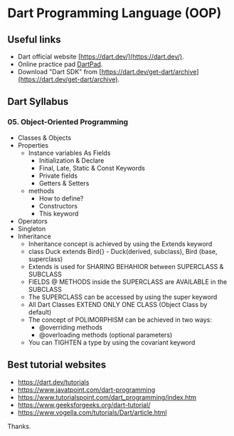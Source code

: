# Dart Programming Language (OOP)

## Useful links
- Dart official website [https://dart.dev/](https://dart.dev/).
- Online practice pad [DartPad](https://dartpad.dev/?). 
- Download "Dart SDK" from [https://dart.dev/get-dart/archive](https://dart.dev/get-dart/archive). 

## Dart Syllabus

### 05. Object-Oriented Programming 
- Classes & Objects
- Properties 
    - Instance variables As Fields 
        - Initialization & Declare 
        - Final, Late, Static & Const Keywords
        - Private fields
        - Getters & Setters
    - methods 
        - How to define?
        - Constructors 
        - This keyword 
- Operators
- Singleton
- Inheritance
    - Inheritance concept is achieved by using the Extends keyword
    - class Duck extends Bird{} - Duck(derived, subclass), Bird (base, superclass)
    - Extends is used for SHARING BEHAHIOR between SUPERCLASS & SUBCLASS
    - FIELDS @ METHODS inside the SUPERCLASS are AVAILABLE in the SUBCLASS
    - The SUPERCLASS can be accessed by using the super keyword
    - All Dart Classes EXTEND ONLY ONE CLASS (Object Class by default)
    - The concept of POLIMORPHISM can be achieved in two ways:
        - @overriding methods
        - @overloading methods (optional parameters)
    - You can TIGHTEN a type by using the covariant keyword


## Best tutorial websites 
- https://dart.dev/tutorials 
- https://www.javatpoint.com/dart-programming
- https://www.tutorialspoint.com/dart_programming/index.htm
- https://www.geeksforgeeks.org/dart-tutorial/ 
- https://www.vogella.com/tutorials/Dart/article.html 

Thanks.
